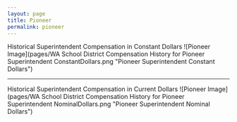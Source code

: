 ```yaml
---
layout: page
title: Pioneer
permalink: pioneer
---
```



Historical Superintendent Compensation in Constant Dollars
![Pioneer Image](pages/WA School District Compensation History for Pioneer Superintendent ConstantDollars.png "Pioneer Superintendent Constant Dollars")

___

Historical Superintendent Compensation in Current Dollars
![Pioneer Image](pages/WA School District Compensation History for Pioneer Superintendent NominalDollars.png "Pioneer Superintendent Nominal Dollars")